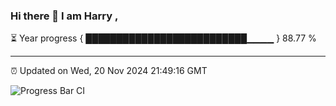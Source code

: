 ### Hi there 👋 I am Harry , 

⏳ Year progress { ██████████████████████████▁▁▁▁ } 88.77 %

---

⏰ Updated on Wed, 20 Nov 2024 21:49:16 GMT

![Progress Bar CI](https://github.com/duykhang68/duykhang68/workflows/Progress%20Bar%20CI/badge.svg)
